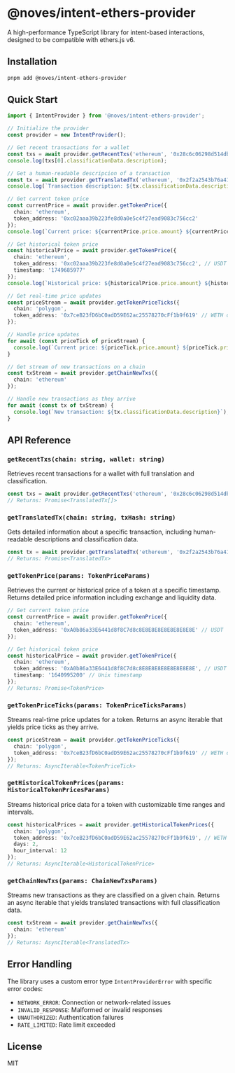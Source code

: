 # @noves/intent-ethers-provider

A high-performance TypeScript library for intent-based interactions, designed to be compatible with ethers.js v6.


## Installation

```bash
pnpm add @noves/intent-ethers-provider
```

## Quick Start

```typescript
import { IntentProvider } from '@noves/intent-ethers-provider';

// Initialize the provider
const provider = new IntentProvider();

// Get recent transactions for a wallet
const txs = await provider.getRecentTxs('ethereum', '0x28c6c06298d514db089934071355e5743bf21d60');
console.log(txs[0].classificationData.description);

// Get a human-readable descripcion of a transaction
const tx = await provider.getTranslatedTx('ethereum', '0x2f2a2543b76a4166549f7aab2e75bef0aefc5b0f');
console.log(`Transaction description: ${tx.classificationData.description}`);

// Get current token price
const currentPrice = await provider.getTokenPrice({
  chain: 'ethereum',
  token_address: '0xc02aaa39b223fe8d0a0e5c4f27ead9083c756cc2'
});
console.log(`Current price: ${currentPrice.price.amount} ${currentPrice.price.currency}`);

// Get historical token price
const historicalPrice = await provider.getTokenPrice({
  chain: 'ethereum',
  token_address: '0xc02aaa39b223fe8d0a0e5c4f27ead9083c756cc2', // USDT
  timestamp: '1749685977'
});
console.log(`Historical price: ${historicalPrice.price.amount} ${historicalPrice.price.currency}`);

// Get real-time price updates
const priceStream = await provider.getTokenPriceTicks({
  chain: 'polygon',
  token_address: '0x7ceB23fD6bC0adD59E62ac25578270cFf1b9f619' // WETH on Polygon
});

// Handle price updates
for await (const priceTick of priceStream) {
  console.log(`Current price: ${priceTick.price.amount} ${priceTick.price.currency}`);
}

// Get stream of new transactions on a chain
const txStream = await provider.getChainNewTxs({
  chain: 'ethereum'
});

// Handle new transactions as they arrive
for await (const tx of txStream) {
  console.log(`New transaction: ${tx.classificationData.description}`);
}
```

## API Reference

### `getRecentTxs(chain: string, wallet: string)`
Retrieves recent transactions for a wallet with full translation and classification.

```typescript
const txs = await provider.getRecentTxs('ethereum', '0x28c6c06298d514db089934071355e5743bf21d60');
// Returns: Promise<TranslatedTx[]>
```

### `getTranslatedTx(chain: string, txHash: string)`
Gets detailed information about a specific transaction, including human-readable descriptions and classification data.

```typescript
const tx = await provider.getTranslatedTx('ethereum', '0x2f2a2543b76a4166549f7aab2e75bef0aefc5b0f');
// Returns: Promise<TranslatedTx>
```

### `getTokenPrice(params: TokenPriceParams)`
Retrieves the current or historical price of a token at a specific timestamp. Returns detailed price information including exchange and liquidity data.

```typescript
// Get current token price
const currentPrice = await provider.getTokenPrice({
  chain: 'ethereum',
  token_address: '0xA0b86a33E6441d8f8C7d8c8E8E8E8E8E8E8E8E8E' // USDT
});

// Get historical token price
const historicalPrice = await provider.getTokenPrice({
  chain: 'ethereum',
  token_address: '0xA0b86a33E6441d8f8C7d8c8E8E8E8E8E8E8E8E8E', // USDT
  timestamp: '1640995200' // Unix timestamp
});
// Returns: Promise<TokenPrice>
```

### `getTokenPriceTicks(params: TokenPriceTicksParams)`
Streams real-time price updates for a token. Returns an async iterable that yields price ticks as they arrive.

```typescript
const priceStream = await provider.getTokenPriceTicks({
  chain: 'polygon',
  token_address: '0x7ceB23fD6bC0adD59E62ac25578270cFf1b9f619' // WETH on Polygon
});
// Returns: AsyncIterable<TokenPriceTick>
```

### `getHistoricalTokenPrices(params: HistoricalTokenPricesParams)`
Streams historical price data for a token with customizable time ranges and intervals.

```typescript
const historicalPrices = await provider.getHistoricalTokenPrices({
  chain: 'polygon',
  token_address: '0x7ceB23fD6bC0adD59E62ac25578270cFf1b9f619', // WETH on Polygon
  days: 2,
  hour_interval: 12
});
// Returns: AsyncIterable<HistoricalTokenPrice>
```

### `getChainNewTxs(params: ChainNewTxsParams)`
Streams new transactions as they are classified on a given chain. Returns an async iterable that yields translated transactions with full classification data.

```typescript
const txStream = await provider.getChainNewTxs({
  chain: 'ethereum'
});
// Returns: AsyncIterable<TranslatedTx>
```

## Error Handling

The library uses a custom error type `IntentProviderError` with specific error codes:
- `NETWORK_ERROR`: Connection or network-related issues
- `INVALID_RESPONSE`: Malformed or invalid responses
- `UNAUTHORIZED`: Authentication failures
- `RATE_LIMITED`: Rate limit exceeded

## License

MIT